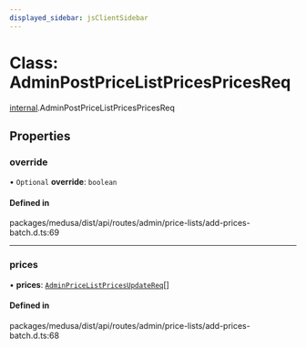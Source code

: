 ```yaml
---
displayed_sidebar: jsClientSidebar
---
```


# Class: AdminPostPriceListPricesPricesReq

[internal](../modules/internal.md).AdminPostPriceListPricesPricesReq

## Properties

### override

• `Optional` **override**: `boolean`

#### Defined in

packages/medusa/dist/api/routes/admin/price-lists/add-prices-batch.d.ts:69

___

### prices

• **prices**: [`AdminPriceListPricesUpdateReq`](internal.AdminPriceListPricesUpdateReq.md)[]

#### Defined in

packages/medusa/dist/api/routes/admin/price-lists/add-prices-batch.d.ts:68

